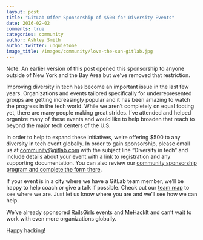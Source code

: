 ```yaml
---
layout: post
title: "GitLab Offer Sponsorship of $500 for Diversity Events"
date: 2016-02-02
comments: true
categories: community
author: Ashley Smith
author_twitter: unquietone
image_title: /images/community/love-the-sun-gitlab.jpg
---
```

Note: An earlier version of this post opened this sponsorship to anyone outside of New York and the Bay Area but we've removed that restriction.   

Improving diversity in tech has become an important issue in the last few years.
Organizations and events tailored specifically for underrepresented groups
are getting increasingly popular and it has been amazing to watch the progress
in the tech world. While we aren’t completely on equal footing yet,
there are many people making great strides.
I’ve attended and helped organize many of these events and would like to
help broaden that reach to beyond the major tech centers of the U.S.

<!--more-->

In order to help to expand these initiatives, we’re offering $500 to any
diversity in tech event globally.
In order to gain sponsorship, please email us at community@gitlab.com with
the subject line “Diversity in tech” and include details about your event with a link to registration and any supporting documentation.
You can also review our [community sponsorship program and complete the form there](https://about.gitlab.com/community/sponsorship/).

If your event is in a city where we have a GitLab team member, we’ll be happy
to help coach or give a talk if possible.
Check out our [team map](https://about.gitlab.com/team/) to see where we are.
Just let us know where you are and we’ll see how we can help.

We’ve already sponsored [RailsGirls](http://railsgirls.com/) events
and [MeHackIt](http://mehackit.org/) and can’t wait to work with
even more organizations globally.

Happy hacking!
